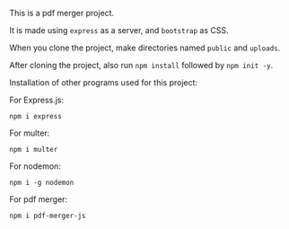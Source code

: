 This is a pdf merger project.

It is made using `express` as a server, and `bootstrap` as CSS.

When you clone the project, make directories named `public` and `uploads`.

After cloning the project, also run `npm install` followed by `npm init -y`.

Installation of other programs used for this project:

For Express.js:

`npm i express`

For multer:

`npm i multer`

For nodemon:

`npm i -g nodemon`

For pdf merger:

`npm i pdf-merger-js`
